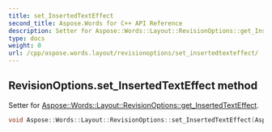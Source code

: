 ```yaml
---
title: set_InsertedTextEffect
second_title: Aspose.Words for C++ API Reference
description: Setter for Aspose::Words::Layout::RevisionOptions::get_InsertedTextEffect. 
type: docs
weight: 0
url: /cpp/aspose.words.layout/revisionoptions/set_insertedtexteffect/
---
```

## RevisionOptions.set_InsertedTextEffect method


Setter for [Aspose::Words::Layout::RevisionOptions::get_InsertedTextEffect](./get_insertedtexteffect/).

```cpp
void Aspose::Words::Layout::RevisionOptions::set_InsertedTextEffect(Aspose::Words::Layout::RevisionTextEffect value)
```

